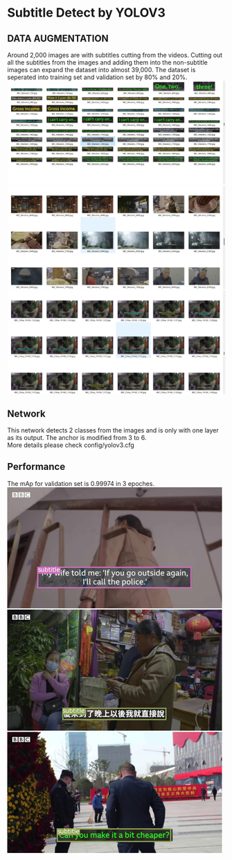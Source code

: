 # Subtitle Detect by YOLOV3




## DATA AUGMENTATION
Around 2,000 images are with subtitles cutting from the videos. Cutting out all the subtitles from the images and adding them into the non-subtitle images can expand the dataset into almost 39,000. The dataset is seperated into training set and validation set by 80% and 20%.
![subtitle](https://github.com/cvgroup-erke/YunyingChen/blob/main/yolov3-project/data/subtitle/subtitles.jpg)                    
![non](https://github.com/cvgroup-erke/YunyingChen/blob/main/yolov3-project/data/subtitle/images.jpg)                      
![mix](https://github.com/cvgroup-erke/YunyingChen/blob/main/yolov3-project/data/subtitle/NewSample.jpg)                                




## Network        
This network detects 2 classes from the images and is only with one layer as its output. The anchor is modified from 3 to 6.                     
More details please check config/yolov3.cfg 


                             
## Performance    
The mAp for validation set is 0.99974 in 3 epoches.                                  
![image1](https://github.com/cvgroup-erke/YunyingChen/blob/main/yolov3-project/output/BBC_China_17600_1104.png)   
![image2](https://github.com/cvgroup-erke/YunyingChen/blob/main/yolov3-project/output/BBC_China_18980_270.png)   
![image3](https://github.com/cvgroup-erke/YunyingChen/blob/main/yolov3-project/output/BBC_China_20480_1195.png)   
